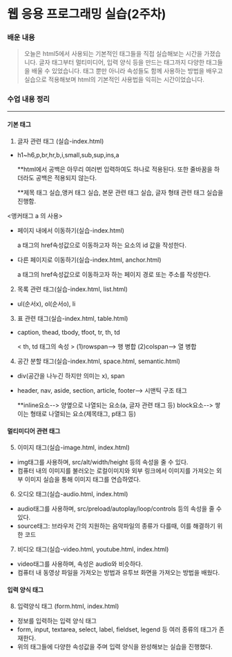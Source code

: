# 웹 응용 프로그래밍 실습(2주차)

### 배운 내용 
> 오늘은 html5에서 사용되는 기본적인 태그들을 직접 실습해보는 시간을 가졌습니다. 글자 태그부터 멀티미디어, 입력 양식 등을 만드는 태그까지 다양한 태그들을 배울 수 있었습니다. 태그 뿐만 아니라 속성들도 함께 사용하는 방법을 배우고 실습으로 적용해보며 html의 기본적인 사용법을 익히는 시간이었습니다. 

### 수업 내용 정리
---------------------------------------
#### 기본 태그
1. 글자 관련 태그 (실습-index.html)
  + h1~h6,p,br,hr,b,i,small,sub,sup,ins,a

    **html에서 공백은 아무리 여러번 입력하여도 하나로 적용된다. 또한 줄바꿈을 하더라도 공백은 적용되지 않는다.
    
    **제목 태그 실습,앵커 태그 실습, 본문 관련 태그 실습, 글자 형태 관련 태그 실습을 진행함.

<앵커태그 a 의 사용>
  + 페이지 내에서 이동하기(실습-index.html)

      a 태그의 href속성값으로 이동하고자 하는 요소의 id 값을 작성한다.

  + 다른 페이지로 이동하기(실습-index.html, anchor.html)

    a 태그의 href속성값으로 이동하고자 하는 페이지 경로 또는 주소를 작성한다.

2. 목록 관련 태그(실습-index.html, list.html)
  + ul(순서x), ol(순서o), li

3. 표 관련 태그(실습-index.html, table.html)
  + caption, thead, tbody, tfoot, tr, th, td

      < th, td 태그의 속성 >
        (1)rowspan--> 행 병합
        (2)colspan--> 열 병합

4. 공간 분할 태그(실습-index.html, space.html, semantic.html)
  + div(공간을 나누긴 하지만 의미는 x), span
  + header, nav, aside, section, article, footer--> 시맨틱 구조 태그

      **inline요소--> 양옆으로 나열되는 요소(a, 글자 관련 태그 등)
        block요소--> 쌓이는 형태로 나열되는 요소(제목태그, p태그 등)

#### 멀티미디어 관련 태그
5. 이미지 태그(실습-image.html, index.html)
  + img태그를 사용하며, src/alt/width/height 등의 속성을 줄 수 있다.
  + 컴퓨터 내의 이미지를 불러오는 로컬이미지와 외부 링크에서 이미지를 가져오는 외부 이미지 실습을 통해 이미지 태그를 연습하였다.

6. 오디오 태그(실습-audio.html, index.html)
  + audio태그를 사용하며, src/preload/autoplay/loop/controls 등의 속성을 줄 수 있다.
  + source태그: 브라우저 간의 지원하는 음악파일의 종류가 다를때, 이를 해결하기 위한 코드
7. 비디오 태그(실습-video.html, youtube.html, index.html)
  + video태그를 사용하며, 속성은 audio와 비슷하다.
  + 컴퓨터 내 동영상 파일을 가져오는 방법과 유투브 화면을 가져오는 방법을 배웠다.

#### 입력 양식 태그
8. 입력양식 태그 (form.html, index.html)
  + 정보를 입력하는 입력 양식 태그
  + form, input, textarea, select, label, fieldset, legend 등 여러 종류의 태그가 존재한다.
  + 위의 태그들에 다양한 속성값을 주며 입력 양식을 완성해보는 실습을 진행했다.
  





